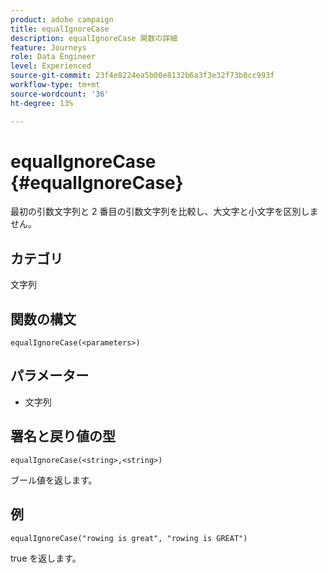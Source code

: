 ```yaml
---
product: adobe campaign
title: equalIgnoreCase
description: equalIgnoreCase 関数の詳細
feature: Journeys
role: Data Engineer
level: Experienced
source-git-commit: 23f4e8224ea5b00e8132b6a3f3e32f73b0cc993f
workflow-type: tm+mt
source-wordcount: '36'
ht-degree: 13%

---
```


# equalIgnoreCase {#equalIgnoreCase}

最初の引数文字列と 2 番目の引数文字列を比較し、大文字と小文字を区別しません。

## カテゴリ

文字列

## 関数の構文

`equalIgnoreCase(<parameters>)`

## パラメーター

* 文字列

## 署名と戻り値の型

`equalIgnoreCase(<string>,<string>)`

ブール値を返します。

## 例

`equalIgnoreCase("rowing is great", "rowing is GREAT")`

true を返します。
